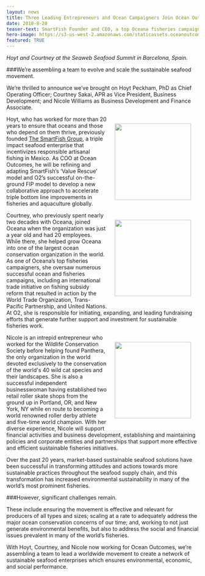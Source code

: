 ```yaml
---
layout: news
title: Three Leading Entrepreneurs and Ocean Campaigners Join Ocean Outcomes to Scale Sustainable Seafood Movement
date: 2018-8-20
teaser-text: SmartFish Founder and CEO, a top Oceana fisheries campaigner, and an intrepid entrepreneur contribute valuable experience to Ocean Outcomes’ continued growth and leadership in the sustainable seafood and ocean conservation movements.
hero-image: https://s3-us-west-2.amazonaws.com/staticassets.oceanoutcomes.org/news+and+analysis/hero+images/hoyt-courtney-nicole-join-ocean-outcomes.jpg
featured: TRUE
---
```

*Hoyt and Courtney at the Seaweb Seafood Summit in Barcelona, Spain.*

###We’re assembling a team to evolve and scale the sustainable seafood movement.

We’re thrilled to announce we’ve brought on Hoyt Peckham, PhD as Chief Operating Officer; Courtney Sakai, APR as Vice President, Business Development; and Nicole Williams as Business Development and Finance Associate.

<img align="right" src="https://s3-us-west-2.amazonaws.com/staticassets.oceanoutcomes.org/staff+photos/hoytstaffphoto.jpg" width="200" height="200" style="margin:20px">Hoyt, who has worked for more than 20 years to ensure that oceans and those who depend on them thrive, previously founded <a href="https://smartfish.mx/" target="_blank">The SmartFish Group</a>, a triple impact seafood enterprise that incentivizes responsible artisanal fishing in Mexico. As COO at Ocean Outcomes, he will be refining and adapting SmartFish’s ‘Value Rescue’ model and O2’s successful on-the-ground FIP model to develop a new collaborative approach to accelerate triple bottom line improvements in fisheries and aquaculture globally.

<img align="right" src="https://s3-us-west-2.amazonaws.com/staticassets.oceanoutcomes.org/staff+photos/courtneystaffphoto.jpg" width="200" height="200" style="margin:20px">Courtney, who previously spent nearly two decades with Oceana, joined Oceana when the organization was just a year old and had 20 employees. While there, she helped grow Oceana into one of the largest ocean conservation organization in the world. As one of Oceana’s top fisheries campaigners, she oversaw numerous successful ocean and fisheries campaigns, including an international trade initiative on fishing subsidy reform that resulted in action by the World Trade Organization, Trans-Pacific Partnership, and United Nations. At O2, she is responsible for initiating, expanding, and leading fundraising efforts that generate further support and investment for sustainable fisheries work.

<img align="right" src="https://s3-us-west-2.amazonaws.com/staticassets.oceanoutcomes.org/staff+photos/nicolestaffphoto.jpg" width="200" height="200" style="margin:20px">Nicole is an intrepid entrepreneur who worked for the Wildlife Conservation Society before helping found Panthera, the only organization in the world devoted exclusively to the conservation of the world's 40 wild cat species and their landscapes. She is also a successful independent businesswoman having established two retail roller skate shops from the ground up in Portland, OR, and New York, NY while en route to becoming a world renowned roller derby athlete and five-time world champion. With her diverse experience, Nicole will support financial activities and business development, establishing and maintaining policies and corporate entities and partnerships that support more effective and efficient sustainable fisheries initiatives.

Over the past 20 years, market-based sustainable seafood solutions have been successful in transforming attitudes and actions towards more sustainable practices throughout the seafood supply chain, and this transformation has increased environmental sustainability in many of the world’s most prominent fisheries. 

###However, significant challenges remain. 

These include ensuring the movement is effective and relevant for producers of all types and sizes; scaling at a rate to adequately address the major ocean conservation concerns of our time; and, working to not just generate environmental benefits, but also to address the social and financial issues prevalent in many of the world’s fisheries.

With Hoyt, Courtney, and Nicole now working for Ocean Outcomes, we’re assembling a team to lead a worldwide movement to create a network of sustainable seafood enterprises which ensures environmental, economic, and social performance.
